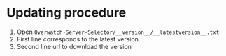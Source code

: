 # Updating procedure

 1. Open `Overwatch-Server-Selector/__version__/__latestversion__.txt`
 2. First line corresponds to the latest version.
 3. Second line url to download the version
